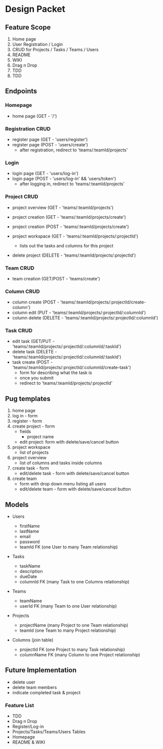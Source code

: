 # Design Packet

## Feature Scope
1. Home page
2. User Registration / Login
3. CRUD for Projects / Tasks / Teams / Users
4. README
5. WIKI
6. Drag n Drop
7. TDD
8. TDD


## Endpoints

### Homepage
- home page (GET - '/')

### Registration CRUD
- register page (GET - 'users/register')
- register page (POST - 'users/create')
  - after registration, redirect to 'teams/:teamId/projects'

### Login
- login page (GET - 'users/log-in')
- login page (POST - 'users/log-in' && 'users/token')
  - after logging in, redirect to 'teams/:teamId/projects'

### Project CRUD
- project overview (GET - 'teams/:teamId/projects')
- project creation (GET - 'teams/:teamId/projects/create')
- project creation (POST - 'teams/:teamId/projects/create')

- project workspace (GET - 'teams/:teamId/projects/:projectId')
  - lists out the tasks and columns for this project

- delete project (DELETE - 'teams/:teamId/projects/:projectId')

### Team CRUD
- team creation (GET/POST - 'teams/create')

### Column CRUD
- column create (POST - 'teams/:teamId/projects/:projectId/create-column')
- column edit (PUT - 'teams/:teamId/projects/:projectId/:columnId')
- column delete (DELETE - 'teams/:teamId/projects/:projectId/:columnId')

### Task CRUD
- edit task (GET/PUT - 'teams/:teamId/projects/:projectId/:columnId/:taskId')
- delete task (DELETE - 'teams/:teamId/projects/:projectId/:columnId/:taskId')
- task create (POST - 'teams/:teamId/projects/:projectId/:columnId/create-task')
  - form for describing what the task is
  - once you submit
  - redirect to 'teams/:teamId/projects/:projectId'



## Pug templates
1. home page
2. log in - form
3. register - form
4. create project - form
    - fields
      - project name
    - edit project: form with delete/save/cancel button
5. project workspace
    - list of projects
6. project overview
    - list of columns and tasks inside columns
7. create task - form
    - edit/delete task - form with delete/save/cancel button
8. create team
    - form with drop down menu listing all users
    - edit/delete team - form with delete/save/cancel button

## Models
- Users
  - firstName
  - lastName
  - email
  - password
  - teamId FK (one User to many Team relationship)

- Tasks
  - taskName
  - description
  - dueDate
  - columnId FK (many Task to one Columns relationship)

- Teams
  - teamName
  - userId FK (many Team to one User relationship)

- Projects
  - projectName (many Project to one Team relationship)
  - teamId (one Team to many Project relationship)

- Columns (join table)
  - projectId FK (one Project to many Task relationship)
  - columnName FK (many Column to one Project relationship)



## Future Implementation
- delete user
- delete team members
- indicate completed task & project



### Feature List
- TDD
- Drag n Drop
- Register/Log-in
- Projects/Tasks/Teams/Users Tables
- Homepage
- README & WIKI

